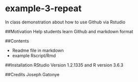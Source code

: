 # example-3-repeat
In  class demonstration about how to use Github via Rstudio

##Motivation 
Help students learn Github and markdown format

##Contents 
* Readme file in markdown
* example Rscript/Rmd

##Installation
RStudio Version 1.2.1335 and R version 3.6.3

##Credits
Joseph Gatonye